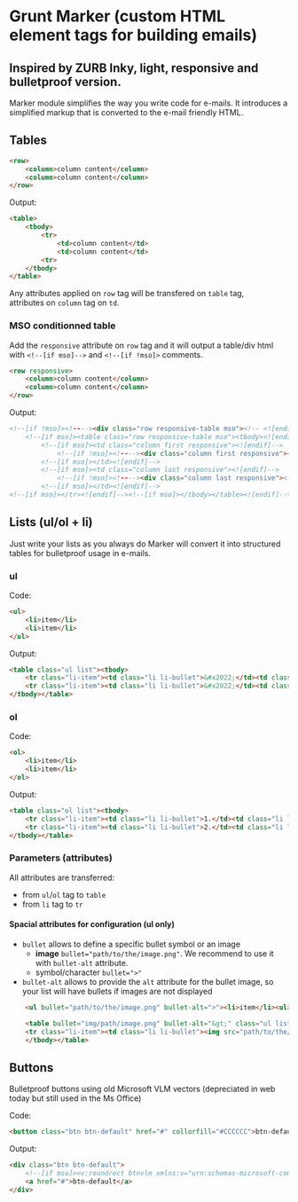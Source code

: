 # Grunt Marker (custom HTML element tags for building emails)

Inspired by ZURB Inky, light, responsive and bulletproof version.
---
Marker module simplifies the way you write code for e-mails. It introduces a simplified markup that is converted to the e-mail friendly HTML.

## Tables

```html
<row>
	<column>column content</column>
	<column>column content</column>
</row>
```
Output: 
```html
<table>
	<tbody>
		<tr>
			<td>column content</td>
			<td>column content</td>
		<tr>
	</tbody>
</table>
```

Any attributes applied on `row` tag will be transfered on `table` tag,       			
attributes on `column` tag on `td`.

### MSO conditionned table

Add the `responsive` attribute on `row` tag and it will output a table/div html with `<!--[if mso]-->` and `<!--[if !mso]>` comments.

```html
<row responsive>
	<column>column content</column>
	<column>column content</column>
</row>
```
Output:
```html
<!--[if !mso]><!----><div class="row responsive-table mso"><!-- <![endif]-->
	<!--[if mso]><table class="row responsive-table mso"><tbody><![endif]--><!--[if mso]><tr><![endif]-->
		<!--[if mso]><td class="column first responsive"><![endif]-->
			<!--[if !mso]><!----><div class="column first responsive"><!-- <![endif]-->column content<!--[if !mso]><!----></div><!-- <![endif]-->
		<!--[if mso]></td><![endif]-->
		<!--[if mso]><td class="column last responsive"><![endif]-->
			<!--[if !mso]><!----><div class="column last responsive"><!-- <![endif]-->column content<!--[if !mso]><!----></div><!-- <![endif]-->
		<!--[if mso]></td><![endif]-->
<!--[if mso]></tr><![endif]--><!--[if mso]></tbody></table><![endif]--><!--[if !mso]><!----></div><!-- <![endif]-->
```

## Lists (ul/ol + li)
Just write your lists as you always do Marker will convert it into structured tables for bulletproof usage in e-mails.

### ul
Code:
```html
<ul>
	<li>item</li>
	<li>item</li>
</ul>
```
Output:
```html
<table class="ul list"><tbody>
	<tr class="li-item"><td class="li li-bullet">&#x2022;</td><td class="li li-content">item</td></tr>
	<tr class="li-item"><td class="li li-bullet">&#x2022;</td><td class="li li-content">item</td></tr>
</tbody></table>
```
### ol

Code: 
```html
<ol>
	<li>item</li>
	<li>item</li>
</ol>
```
Output:
```html
<table class="ol list"><tbody>
	<tr class="li-item"><td class="li li-bullet">1.</td><td class="li li-content">item</td></tr>
	<tr class="li-item"><td class="li li-bullet">2.</td><td class="li li-content">item</td></tr>
</tbody></table>
```

### Parameters (attributes)
All attributes are transferred:
- from `ul`/`ol` tag to `table`
- from `li` tag to `tr`

#### Spacial attributes for configuration (ul only)

- `bullet` allows to define a specific bullet symbol or an image
	- **image** `bullet="path/to/the/image.png"`. We recommend to use it with `bullet-alt` attribute.
	- symbol/character `bullet=">"`
- `bullet-alt` allows to provide the `alt` attribute for the bullet image, so your list will have bullets if images are not displayed
```html
	<ul bullet="path/to/the/image.png" bullet-alt=">"><li>item</li><ul>
```
```html
	<table bullet="img/path/image.png" bullet-alt="&gt;" class="ul list"><tbody>
	<tr class="li-item"><td class="li li-bullet"><img src="path/to/the/image.png" alt="&gt;"></td><td class="li li-content">item</td></tr>
	</tbody></table>
```

## Buttons
Bulletproof buttons using old Microsoft VLM vectors (depreciated in web today but still used in the Ms Office)

Code:
```html
<button class="btn btn-default" href="#" collorfill="#CCCCCC">btn-default</button>
```
Output: 
```html
<div class="btn btn-default">
	<!--[if mso]><v:roundrect btnvlm xmlns:v="urn:schemas-microsoft-com:vml" xmlns:w="urn:schemas-microsoft-com:office:word" class="btn btn-default" href="#" collorfill="#CCCCCC" ><w:anchorlock/><center>btn-default</center></v:roundrect><![endif]-->
	<a href="#">btn-default</a>
</div>
```